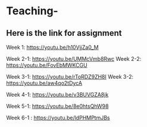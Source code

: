 # Teaching-

## Here is the link for assignment
Week 1: https://youtu.be/h10VjjZa0_M

Week 2-1: https://youtu.be/UMMcVmb8Rwc
Week 2-2: https://youtu.be/FovEbMWKCGU

Week 3-1: https://youtu.be/rToRDZ9ZH8I
Week 3-2: https://youtu.be/aw4qo2tDycA


Week 4-1: https://youtu.be/v3BUVGZA8jk

Week 5-1: https://youtu.be/8e0htsQhW98

Week 6-1 : https://youtu.be/ldPHMPtmJBs
